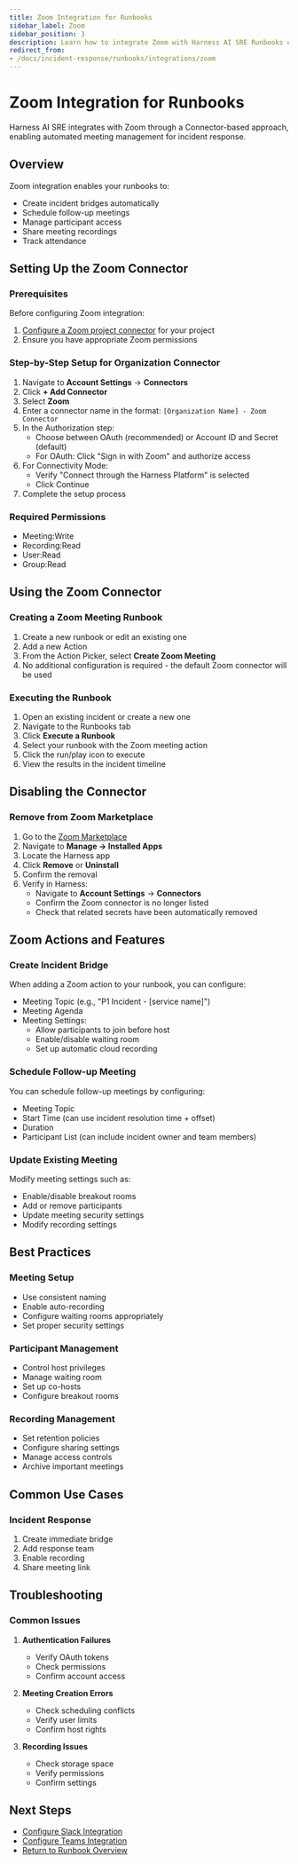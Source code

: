 ```yaml
---
title: Zoom Integration for Runbooks
sidebar_label: Zoom
sidebar_position: 3
description: Learn how to integrate Zoom with Harness AI SRE Runbooks using the Connector-based approach for automated incident bridges and team collaboration.
redirect_from:
- /docs/incident-response/runbooks/integrations/zoom
---
```


# Zoom Integration for Runbooks

Harness AI SRE integrates with Zoom through a Connector-based approach, enabling automated meeting management for incident response.

## Overview

Zoom integration enables your runbooks to:
- Create incident bridges automatically
- Schedule follow-up meetings
- Manage participant access
- Share meeting recordings
- Track attendance

## Setting Up the Zoom Connector

### Prerequisites
Before configuring Zoom integration:
1. [Configure a Zoom project connector](../configure-project-connectors.md#zoom-connector) for your project
2. Ensure you have appropriate Zoom permissions

### Step-by-Step Setup for Organization Connector

1. Navigate to **Account Settings** → **Connectors**
2. Click **+ Add Connector**
3. Select **Zoom**
4. Enter a connector name in the format: `[Organization Name] - Zoom Connector`
5. In the Authorization step:
   - Choose between OAuth (recommended) or Account ID and Secret (default)
   - For OAuth: Click "Sign in with Zoom" and authorize access
6. For Connectivity Mode:
   - Verify "Connect through the Harness Platform" is selected
   - Click Continue
7. Complete the setup process

### Required Permissions
- Meeting:Write
- Recording:Read
- User:Read
- Group:Read

## Using the Zoom Connector

### Creating a Zoom Meeting Runbook
1. Create a new runbook or edit an existing one
2. Add a new Action
3. From the Action Picker, select **Create Zoom Meeting**
4. No additional configuration is required - the default Zoom connector will be used

### Executing the Runbook
1. Open an existing incident or create a new one
2. Navigate to the Runbooks tab
3. Click **Execute a Runbook**
4. Select your runbook with the Zoom meeting action
5. Click the run/play icon to execute
6. View the results in the incident timeline

## Disabling the Connector

### Remove from Zoom Marketplace
1. Go to the [Zoom Marketplace](https://marketplace.zoom.us)
2. Navigate to **Manage → Installed Apps**
3. Locate the Harness app
4. Click **Remove** or **Uninstall**
5. Confirm the removal
6. Verify in Harness:
   - Navigate to **Account Settings** → **Connectors**
   - Confirm the Zoom connector is no longer listed
   - Check that related secrets have been automatically removed

## Zoom Actions and Features

### Create Incident Bridge
When adding a Zoom action to your runbook, you can configure:
- Meeting Topic (e.g., "P1 Incident - [service name]")
- Meeting Agenda
- Meeting Settings:
  - Allow participants to join before host
  - Enable/disable waiting room
  - Set up automatic cloud recording

### Schedule Follow-up Meeting
You can schedule follow-up meetings by configuring:
- Meeting Topic
- Start Time (can use incident resolution time + offset)
- Duration
- Participant List (can include incident owner and team members)

### Update Existing Meeting
Modify meeting settings such as:
- Enable/disable breakout rooms
- Add or remove participants
- Update meeting security settings
- Modify recording settings

## Best Practices

### Meeting Setup
- Use consistent naming
- Enable auto-recording
- Configure waiting rooms appropriately
- Set proper security settings

### Participant Management
- Control host privileges
- Manage waiting room
- Set up co-hosts
- Configure breakout rooms

### Recording Management
- Set retention policies
- Configure sharing settings
- Manage access controls
- Archive important meetings

## Common Use Cases

### Incident Response
1. Create immediate bridge
2. Add response team
3. Enable recording
4. Share meeting link

## Troubleshooting

### Common Issues
1. **Authentication Failures**
   - Verify OAuth tokens
   - Check permissions
   - Confirm account access

2. **Meeting Creation Errors**
   - Check scheduling conflicts
   - Verify user limits
   - Confirm host rights

3. **Recording Issues**
   - Check storage space
   - Verify permissions
   - Confirm settings

## Next Steps

- [Configure Slack Integration](./slack.md)
- [Configure Teams Integration](./teams.md)
- [Return to Runbook Overview](../runbooks.md)
